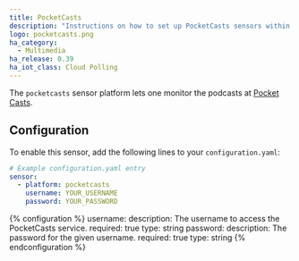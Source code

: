 ```yaml
---
title: PocketCasts
description: "Instructions on how to set up PocketCasts sensors within Home Assistant."
logo: pocketcasts.png
ha_category:
  - Multimedia
ha_release: 0.39
ha_iot_class: Cloud Polling
---
```


The `pocketcasts` sensor platform lets one monitor the podcasts at [Pocket Casts](https://play.pocketcasts.com/).

## Configuration

To enable this sensor, add the following lines to your `configuration.yaml`:

```yaml
# Example configuration.yaml entry
sensor:
  - platform: pocketcasts
    username: YOUR_USERNAME
    password: YOUR_PASSWORD
```

{% configuration %}
username:
  description: The username to access the PocketCasts service.
  required: true
  type: string
password:
  description: The password for the given username.
  required: true
  type: string
{% endconfiguration %}
